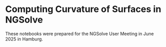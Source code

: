 # Computing Curvature of Surfaces in NGSolve


These notebooks were prepared for  the NGSolve User Meeting in June 2025 in Hamburg.






